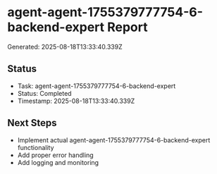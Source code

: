 # agent-agent-1755379777754-6-backend-expert Report

Generated: 2025-08-18T13:33:40.339Z

## Status
- Task: agent-agent-1755379777754-6-backend-expert
- Status: Completed
- Timestamp: 2025-08-18T13:33:40.339Z

## Next Steps
- Implement actual agent-agent-1755379777754-6-backend-expert functionality
- Add proper error handling
- Add logging and monitoring
